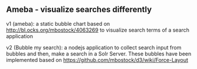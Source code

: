 Ameba - visualize searches differently
----------------------------------------------------------------------------------------

v1 (ameba): a static bubble chart based on http://bl.ocks.org/mbostock/4063269 to visualize search terms of a search application

v2 (Bubble my search): a nodejs application to collect search input from bubbles and then, make a search in a Solr Server. These bubbles have been implemented based on https://github.com/mbostock/d3/wiki/Force-Layout

